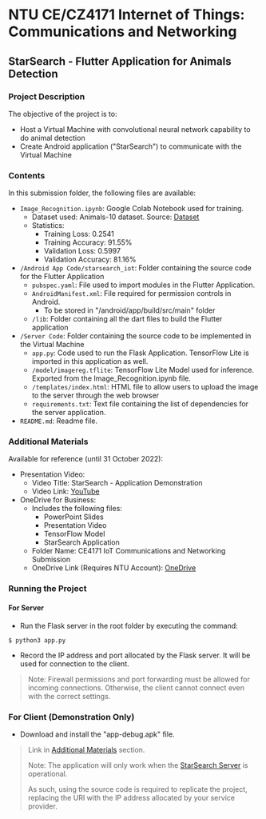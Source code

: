 # NTU CE/CZ4171 Internet of Things: Communications and Networking

## StarSearch - Flutter Application for Animals Detection

### Project Description
The objective of the project is to:
- Host a Virtual Machine with convolutional neural network capability to do animal detection
- Create Android application ("StarSearch") to communicate with the Virtual Machine

### Contents
In this submission folder, the following files are available:
- ``Image_Recognition.ipynb``: Google Colab Notebook used for training.
    - Dataset used: Animals-10 dataset. Source: [Dataset](https://www.kaggle.com/datasets/alessiocorrado99/animals10)
    - Statistics: 
        - Training Loss: 0.2541
        - Training Accuracy: 91.55%
        - Validation Loss: 0.5997
        - Validation Accuracy: 81.16%
- ``/Android App Code/starsearch_iot``: Folder containing the source code for the Flutter Application
    - ``pubspec.yaml``: File used to import modules in the Flutter Application.
    - ``AndroidManifest.xml``: File required for permission controls in Android.
        - To be stored in "/android/app/build/src/main" folder
    - ``/lib``: Folder containing all the dart files to build the Flutter application
- ``/Server Code``: Folder containing the source code to be implemented in the Virtual Machine
    - ``app.py``: Code used to run the Flask Application. TensorFlow Lite is imported in this application as well.
    - ``/model/imagereg.tflite``: TensorFlow Lite Model used for inference. Exported from the Image_Recognition.ipynb file.
    - ``/templates/index.html``: HTML file to allow users to upload the image to the server through the web browser
    - ``requirements.txt``: Text file containing the list of dependencies for the server application.
- ``README.md``: Readme file.

### Additional Materials
Available for reference (until 31 October 2022):
- Presentation Video:
    - Video Title: StarSearch - Application Demonstration
    - Video Link: [YouTube](https://www.youtube.com/watch?v=nJmaZFWRzYg&ab_channel=LohSeng)
- OneDrive for Business:
    - Includes the following files:
        - PowerPoint Slides
        - Presentation Video
        - TensorFlow Model
        - StarSearch Application
    - Folder Name: CE4171 IoT Communications and Networking Submission
    - OneDrive Link (Requires NTU Account): [OneDrive](https://entuedu-my.sharepoint.com/:f:/g/personal/chew0398_e_ntu_edu_sg/Emj_zpfwwIFIsV6FvPUWy74BKpbeoxSAMifYQp7lwmaxlw?e=xPXewR)

### Running the Project
#### For Server
- Run the Flask server in the root folder by executing the command:
```
$ python3 app.py
```
- Record the IP address and port allocated by the Flask server. It will be used for connection to the client.
> Note: Firewall permissions and port forwarding must be allowed for incoming connections. Otherwise, the client cannot connect even with the correct settings.

### For Client (Demonstration Only)
- Download and install the "app-debug.apk" file.
> Link in [Additional Materials](#additional-materials) section.
> 
> Note: The application will only work when the [StarSearch Server](http://starsearch.lohseng.tech:8080) is operational.
> 
> As such, using the source code is required to replicate the project, replacing the URI with the IP address allocated by your service provider.
